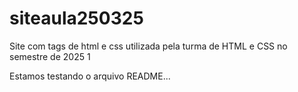 # siteaula250325
Site com tags de html e css utilizada pela turma de HTML e CSS no semestre de 2025 1 

Estamos testando o arquivo README...
